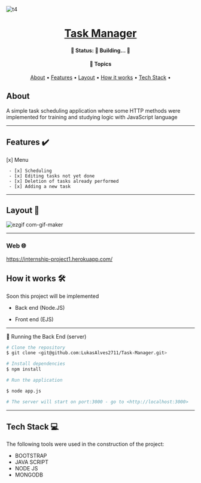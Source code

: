 
![t4](https://user-images.githubusercontent.com/79018137/162732764-2286bc12-fe9e-4899-b324-ed17e2a71fa9.png)


##

<h1 align="center">
    <a href="#"> Task Manager </a>
</h1>


<h4 align="center"> 
	🚧   Status: 🚀 Building...  🚧
</h4>

<h4 align="center">
    🏁 Topics
</h4> 

<p align="center">
 <a href="#about">About</a> •
 <a href="#features">Features</a> •
 <a href="#layout">Layout</a> •
 <a href="#how-it-works">How it works</a> • 
 <a href="#tech-stack">Tech Stack</a> • 
 

</p>


## About

A simple task scheduling application where some HTTP methods were implemented for training and studying logic with JavaScript language

---

## Features  ✔️


 [x] Menu

     - [x] Scheduling
     - [x] Editing tasks not yet done
     - [x] Deletion of tasks already performed
     - [x] Adding a new task
     
---


## Layout  🎨

![ezgif com-gif-maker](https://user-images.githubusercontent.com/79018137/162731077-bc5439b8-68e7-4460-93ee-d38733980e64.gif)




---


### Web  🌐


https://internship-project1.herokuapp.com/


## How it works  🛠️

Soon this project will be implemented

* Back end (Node.JS)

* Front end (EJS)


---

🎲 Running the Back End (server)


```bash
# Clone the repository
$ git clone <git@github.com:LukasAlves2711/Task-Manager.git>

# Install dependencies
$ npm install

# Run the application

$ node app.js

# The server will start on port:3000 - go to <http://localhost:3000>

```

---

## Tech Stack  💻

The following tools were used in the construction of the project:



-   BOOTSTRAP
-   JAVA SCRIPT
-   NODE JS
-   MONGODB

